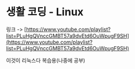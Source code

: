 # 생활 코딩 - Linux

링크 -> [https://www.youtube.com/playlist?list=PLuHgQVnccGMBT57a9dvEtd6OuWpugF9SH](https://www.youtube.com/playlist?list=PLuHgQVnccGMBT57a9dvEtd6OuWpugF9SH)

이것이 리눅스다 복습용(나중에 공부)
